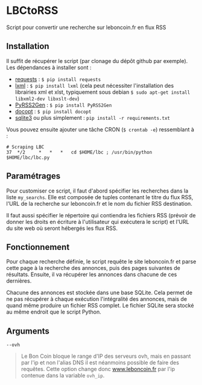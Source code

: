 LBCtoRSS
========

Script pour convertir une recherche sur leboncoin.fr en flux RSS

Installation
------------
Il suffit de récupérer le script (par clonage du dépôt github par exemple).
Les dépendances à installer sont :
 * [requests](http://docs.python-requests.org/en/latest/) : `$ pip install requests`
 * [lxml](http://lxml.de/) : `$ pip install lxml` (cela peut nécessiter l'installation des librairies xml et xlst, typiquement sous debian `$ sudo apt-get install libxml2-dev libxslt-dev`)
 * [PyRSS2Gen](http://www.dalkescientific.com/Python/PyRSS2Gen.html) : `$ pip install PyRSS2Gen`
 * [docopt](http://docopt.org/) : `$ pip install docopt`
 * [sqlite3](https://pysqlite.readthedocs.org/en/latest/sqlite3.html)
ou plus simplement : `pip install -r requirements.txt`

Vous pouvez ensuite ajouter une tâche CRON (`$ crontab -e`) ressemblant à :
    
    # Scraping LBC
    37  */2     *   *   *   cd $HOME/lbc ; /usr/bin/python $HOME/lbc/lbc.py


Paramétrages
------------
Pour customiser ce script, il faut d'abord spécifier les recherches dans
la liste `my_searchs`. Elle est composée de tuples contenant le titre du
flux RSS, l'URL de la recherche sur leboncoin.fr et le nom du fichier RSS
destination.

Il faut aussi spécifier le répertoire qui contiendra les fichiers RSS (prévoir
de donner les droits en écriture à l'utilisateur qui exécutera le script) et 
l'URL du site web où seront hébergés les flux RSS.

Fonctionnement
--------------
Pour chaque recherche définie, le script requête le site leboncoin.fr et parse
cette page à la recherche des annonces, puis des pages suivantes de résultats.
Ensuite, il va récupérer les annonces dans chacune de ces dernières.

Chacune des annonces est stockée dans une base SQLite. Cela permet de ne pas
récupérer à chaque exécution l'intégralité des annonces, mais de quand même produire
un fichier RSS complet. Le fichier SQLite sera stocké au même endroit que le script 
Python.

Arguments
--------------
`--ovh`
> Le Bon Coin bloque le range d'IP des serveurs ovh, mais en passant par l'ip et non
> l'alias DNS il est néanmoins possible de faire des requêtes.
> Cette option change donc www.leboncoin.fr par l'ip contenue dans la variable `ovh_ip`.
